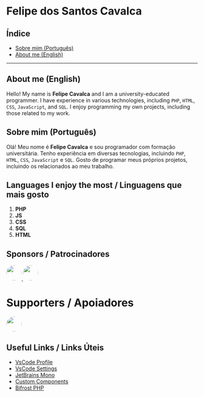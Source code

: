 # Felipe dos Santos Cavalca

## Índice

- [Sobre mim (Português)](#sobre-mim-português)
- [About me (English)](#about-me-english)

---

## About me (English)

Hello! My name is **Felipe Cavalca** and I am a university-educated programmer. I have experience in various technologies, including `PHP`, `HTML`, `CSS`, `JavaScript`, and `SQL`. I enjoy programming my own projects, including those related to my work.

## Sobre mim (Português)

Olá! Meu nome é **Felipe Cavalca** e sou programador com formação universitária. Tenho experiência em diversas tecnologias, incluindo `PHP`, `HTML`, `CSS`, `JavaScript` e `SQL`. Gosto de programar meus próprios projetos, incluindo os relacionados ao meu trabalho.

## Languages I enjoy the most / Linguagens que mais gosto

1. **PHP**
2. **JS**
3. **CSS**
4. **SQL**
5. **HTML**

## Sponsors / Patrocinadores

<a href="https://github.com/DarlaTorres">
    <img src="https://avatars.githubusercontent.com/u/66099962?v=4" width="40" height="40" style="border-radius: 50%;">
</a>
<a href="https://github.com/JoaoSto">
    <img src="https://avatars.githubusercontent.com/u/68963884?v=4" width="40" height="40" style="border-radius: 50%;">
</a>

# Supporters / Apoiadores

<a href="https://github.com/profjonhson">
    <img src="https://avatars.githubusercontent.com/u/42740942?v=4" width="40" height="40" style="border-radius: 50%;">
</a>

## Useful Links / Links Úteis

- [VsCode Profile](Home.code-profile)
- [VsCode Settings](settingsVsCode.jsonc)
- [JetBrains Mono](https://www.jetbrains.com/pt-br/lp/mono/)
- [Custom Components](https://github.com/Felipe-Cavalca/BifrostPHP-Components)
- [Bifrost PHP](https://github.com/stars/Felipe-Cavalca/lists/bifrostphp)
